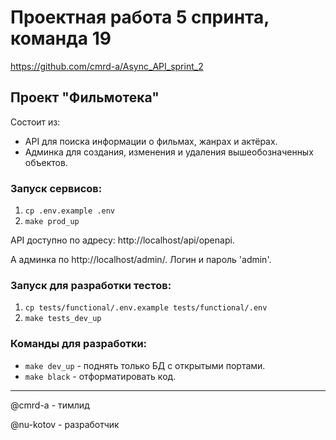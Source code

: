 # Проектная работа 5 спринта, команда 19

https://github.com/cmrd-a/Async_API_sprint_2

## Проект "Фильмотека"
Состоит из:
 - API для поиска информации о фильмах, жанрах и актёрах.
 - Админка для создания, изменения и удаления вышеобозначенных объектов.

### Запуск сервисов:
 1. `cp .env.example .env`
 2. `make prod_up`

API доступно по адресу: http://localhost/api/openapi.

А админка по http://localhost/admin/. Логин и пароль 'admin'.

### Запуск для разработки тестов:
 1. `cp tests/functional/.env.example tests/functional/.env`
 2. `make tests_dev_up`

### Команды для разработки:
 - `make dev_up` - поднять только БД с открытыми портами.
 - `make black` - отформатировать код.

---
@cmrd-a - тимлид

@nu-kotov - разработчик